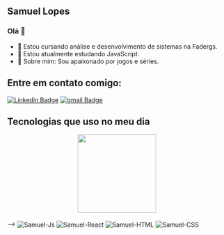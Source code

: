 ## Samuel Lopes
  
 ### Olá 👋 

- 🔭 Estou cursando análise e desenvolvimento de sistemas na Fadergs.
- 🌱 Estou atualmente estudando JavaScript.
- 💬 Sobre mim: Sou apaixonado por jogos e séries.
<!--
- 👯 I’m looking to collaborate on ...
- 🤔 I’m looking for help with ...
- 📫 How to reach me: ...
- 😄 Pronouns: ...
- ⚡ Fun fact: ...
-->

## Entre em contato comigo: 
[![Linkedin Badge](https://img.shields.io/badge/-SamuelLopes-blue?style=flat-square&logo=Linkedin&logoColor=white&link=https://www.linkedin.com/in/samuel-lopes-348b1115b/)](https://www.linkedin.com/in/samuel-lopes-348b1115b/)
[![gmail Badge](https://img.shields.io/badge/-samuelhslopes@gmail.com-c14438?style=flat-square&logo=Gmail&logoColor=white&link=mailto:samuelhslopes@gmail.com)](mailto:samuelhslopes@gmail.com)

  ## Tecnologias que uso no meu dia
<div align="center">
  <img height="180em" src="https://github-readme-stats.vercel.app/api?username=samuellopes56&show_icons=true&theme=dracula&include_all_commits=true&count_private=true"/>
</div>
<div style="display: inline_block"><br>
  <!-– <img align="center" alt="Samuel-Python" src="https://img.shields.io/badge/python-3776AB?style=for-the-badge&logo=python&logoColor=white"> 
  -–>
  <img align="center" alt="Samuel-Js" src="https://img.shields.io/badge/JavaScript-F7DF1E?style=for-the-badge&logo=javascript&logoColor=black">
  <img align="center" alt="Samuel-React" src="https://img.shields.io/badge/React-20232A?style=for-the-badge&logo=react&logoColor=61DAFB">
  <img align="center" alt="Samuel-HTML" src="https://img.shields.io/badge/HTML5-E34F26?style=for-the-badge&logo=html5&logoColor=white">
  <img align="center" alt="Samuel-CSS" src="https://img.shields.io/badge/CSS3-1572B6?style=for-the-badge&logo=css3&logoColor=white">
</div>
